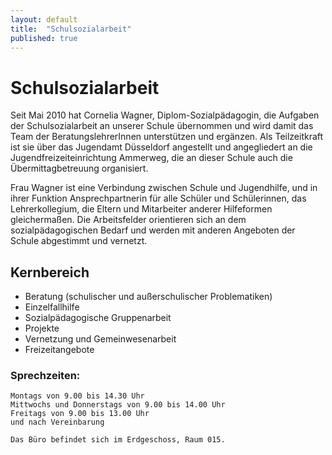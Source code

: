```yaml
---
layout: default
title:  "Schulsozialarbeit"
published: true
---
```


# Schulsozialarbeit

Seit Mai 2010 hat Cornelia Wagner, Diplom-Sozialpädagogin, die Aufgaben der Schulsozialarbeit an unserer Schule übernommen und wird damit das Team der BeratungslehrerInnen unterstützen und ergänzen. Als Teilzeitkraft ist sie über das Jugendamt Düsseldorf angestellt und angegliedert an die Jugendfreizeiteinrichtung Ammerweg, die an dieser Schule auch die Übermittagbetreuung organisiert.

Frau Wagner ist eine Verbindung zwischen Schule und Jugendhilfe, und in ihrer Funktion Ansprechpartnerin für alle Schüler und Schülerinnen, das Lehrerkollegium, die Eltern und Mitarbeiter anderer Hilfeformen gleichermaßen. Die Arbeitsfelder orientieren sich an dem sozialpädagogischen Bedarf und werden mit anderen Angeboten der Schule abgestimmt und vernetzt.

## Kernbereich 

- Beratung (schulischer und außerschulischer Problematiken)
- Einzelfallhilfe
- Sozialpädagogische Gruppenarbeit
- Projekte 
- Vernetzung und Gemeinwesenarbeit 
- Freizeitangebote

### Sprechzeiten: 

	Montags von 9.00 bis 14.30 Uhr
	Mittwochs und Donnerstags von 9.00 bis 14.00 Uhr
	Freitags von 9.00 bis 13.00 Uhr
	und nach Vereinbarung 

	Das Büro befindet sich im Erdgeschoss, Raum 015.
